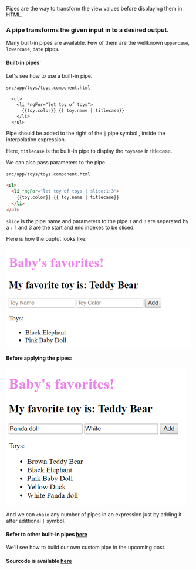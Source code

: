 Pipes are the way to transform the view values before displaying them in HTML.

### A pipe transforms the given input in to a desired output.

Many built-in pipes are available. Few of them are the wellknown `uppercase`, `lowercase`, `date` pipes.

#### Built-in pipes`

Let's see how to use a built-in pipe.


`src/app/toys/toys.component.html`

```
  <ul>
    <li *ngFor="let toy of toys">
      {{toy.color}} {{ toy.name | titlecase}}
    </li>
  </ul>
```
Pipe should be added to the right of the `|` pipe symbol , inside the interpolation expression.

Here, `titlecase` is the built-in pipe to display the `toyname` in titlecase.

We can also pass parameters to the pipe.

`src/app/toys/toys.component.html`

```html
<ul>
  <li *ngFor="let toy of toys | slice:1:3">
    {{toy.color}} {{ toy.name | titlecase}}
  </li>
</ul>
```
`slice` is the pipe name and parameters to the pipe `1` and `3` are seperated by a `:`
1 and 3 are the start and end indexes to be sliced.

Here is how the ouptut looks like:

![alt-text](https://github.com/DeepikaRajendran/dev-mom/raw/master/images/pipes.png)

#### Before applying the pipes:

![alt-text](https://github.com/DeepikaRajendran/dev-mom/raw/master/images/add-Toy.png)


And we can `chain` any number of pipes in an expression just by adding it after adittional `|` symbol.

#### Refer to other built-in pipes [here](https://angular.io/api?type=pipe)

<!-- #### Custom pipe -->

We'll see how to build our own custom pipe in the upcoming post.

#### Sourcode is available [here](https://github.com/DeepikaRajendran/baby-app/tree/pipes-part-1)
